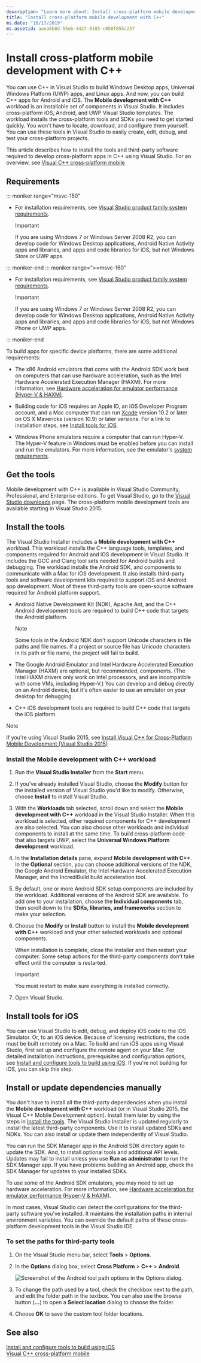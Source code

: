 ```yaml
---
description: "Learn more about: Install cross-platform mobile development with C++"
title: "Install cross-platform mobile development with C++"
ms.date: "10/17/2019"
ms.assetid: aaea6b8d-55eb-4427-8185-c050f855c257
---
```

# Install cross-platform mobile development with C++

You can use C++ in Visual Studio to build Windows Desktop apps, Universal Windows Platform (UWP) apps, and Linux apps. And now, you can build C++ apps for Android and iOS. The **Mobile development with C++** workload is an installable set of components in Visual Studio. It includes cross-platform iOS, Android, and UWP Visual Studio templates. The workload installs the cross-platform tools and SDKs you need to get started quickly. You won't have to locate, download, and configure them yourself. You can use these tools in Visual Studio to easily create, edit, debug, and test your cross-platform projects.

This article describes how to install the tools and third-party software required to develop cross-platform apps in C++ using Visual Studio. For an overview, see [Visual C++ cross-platform mobile](https://visualstudio.microsoft.com/vs/features/cplusplus-mdd/)

## Requirements

::: moniker range="msvc-150"

- For installation requirements, see [Visual Studio product family system requirements](/visualstudio/productinfo/vs2017-system-requirements-vs).

   > [!IMPORTANT]
   > If you are using Windows 7 or Windows Server 2008 R2, you can develop code for Windows Desktop applications, Android Native Activity apps and libraries, and apps and code libraries for iOS, but not Windows Store or UWP apps.

::: moniker-end
::: moniker range=">=msvc-160"

- For installation requirements, see [Visual Studio product family system requirements](/visualstudio/releases/2019/system-requirements).

   > [!IMPORTANT]
   > If you are using Windows 7 or Windows Server 2008 R2, you can develop code for Windows Desktop applications, Android Native Activity apps and libraries, and apps and code libraries for iOS, but not Windows Phone or UWP apps.

::: moniker-end

To build apps for specific device platforms, there are some additional requirements:

- The x86 Android emulators that come with the Android SDK work best on computers that can use hardware acceleration, such as the Intel Hardware Accelerated Execution Manager (HAXM). For more information, see [Hardware acceleration for emulator performance (Hyper-V & HAXM)](/xamarin/android/get-started/installation/android-emulator/hardware-acceleration?tabs=vswin&pivots=windows).

- Building code for iOS requires an Apple ID, an iOS Developer Program account, and a Mac computer that can run [Xcode](https://developer.apple.com/xcode/) version 10.2 or later on OS X Mavericks (version 10.9) or later versions. For a link to installation steps, see [Install tools for iOS](#install-tools-for-ios).

- Windows Phone emulators require a computer that can run Hyper-V. The Hyper-V feature in Windows must be enabled before you can install and run the emulators. For more information, see the emulator's [system requirements](/visualstudio/cross-platform/system-requirements-for-the-visual-studio-emulator-for-android).

## Get the tools

Mobile development with C++ is available in Visual Studio Community, Professional, and Enterprise editions. To get Visual Studio, go to the [Visual Studio downloads](https://visualstudio.microsoft.com/downloads/) page. The cross-platform mobile development tools are available starting in Visual Studio 2015.

## Install the tools

The Visual Studio Installer includes a **Mobile development with C++** workload. This workload installs the C++ language tools, templates, and components required for Android and iOS development in Visual Studio. It includes the GCC and Clang tool sets needed for Android builds and debugging. The workload installs the Android SDK, and components to communicate with a Mac for iOS development. It also installs third-party tools and software development kits required to support iOS and Android app development. Most of these third-party tools are open-source software required for Android platform support.

- Android Native Development Kit (NDK), Apache Ant, and the C++ Android development tools are required to build C++ code that targets the Android platform.

  > [!NOTE]
  > Some tools in the Android NDK don't support Unicode characters in file paths and file names. If a project or source file has Unicode characters in its path or file name, the project will fail to build.

- The Google Android Emulator and Intel Hardware Accelerated Execution Manager (HAXM) are optional, but recommended, components. (The Intel HAXM drivers only work on Intel processors, and are incompatible with some VMs, including Hyper-V.) You can develop and debug directly on an Android device, but it's often easier to use an emulator on your desktop for debugging.

- C++ iOS development tools are required to build C++ code that targets the iOS platform.

> [!NOTE]
> If you're using Visual Studio 2015, see [Install Visual C++ for Cross-Platform Mobile Development (Visual Studio 2015)](install-visual-cpp-for-cross-platform-mobile-development.md?view=msvc-140&preserve-view=true)

### Install the Mobile development with C++ workload

1. Run the **Visual Studio Installer** from the **Start** menu.

1. If you've already installed Visual Studio, choose the **Modify** button for the installed version of Visual Studio you'd like to modify. Otherwise, choose **Install** to install Visual Studio.

1. With the **Workloads** tab selected, scroll down and select the **Mobile development with C++** workload in the Visual Studio Installer. When this workload is selected, other required components for C++ development are also selected. You can also choose other workloads and individual components to install at the same time. To build cross-platform code that also targets UWP, select the **Universal Windows Platform development** workload.

1. In the **Installation details** pane, expand **Mobile development with C++**. In the **Optional** section, you can choose additional versions of the NDK, the Google Android Emulator, the Intel Hardware Accelerated Execution Manager, and the IncrediBuild build acceleration tool.

1. By default, one or more Android SDK setup components are included by the workload. Additional versions of the Android SDK are available. To add one to your installation, choose the **Individual components** tab, then scroll down to the **SDKs, libraries, and frameworks** section to make your selection.

1. Choose the **Modify** or **Install** button to install the **Mobile development with C++** workload and your other selected workloads and optional components.

   When installation is complete, close the installer and then restart your computer. Some setup actions for the third-party components don't take effect until the computer is restarted.

   > [!IMPORTANT]
   > You must restart to make sure everything is installed correctly.

1. Open Visual Studio.

## Install tools for iOS

You can use Visual Studio to edit, debug, and deploy iOS code to the iOS Simulator. Or, to an iOS device. Because of licensing restrictions, the code must be built remotely on a Mac. To build and run iOS apps using Visual Studio, first set up and configure the remote agent on your Mac. For detailed installation instructions, prerequisites and configuration options, see [Install and configure tools to build using iOS](../cross-platform/install-and-configure-tools-to-build-using-ios.md). If you're not building for iOS, you can skip this step.

## Install or update dependencies manually

You don't have to install all the third-party dependencies when you install the **Mobile development with C++** workload (or in Visual Studio 2015, the Visual C++ Mobile Development option). Install them later by using the steps in [Install the tools](#install-the-tools). The Visual Studio Installer is updated regularly to install the latest third-party components. Use it to install updated SDKs and NDKs. You can also install or update them independently of Visual Studio.

You can run the SDK Manager app in the Android SDK directory again to update the SDK. And, to install optional tools and additional API levels. Updates may fail to install unless you use **Run as administrator** to run the SDK Manager app. If you have problems building an Android app, check the SDK Manager for updates to your installed SDKs.

To use some of the Android SDK emulators, you may need to set up hardware acceleration. For more information, see [Hardware acceleration for emulator performance (Hyper-V & HAXM)](/xamarin/android/get-started/installation/android-emulator/hardware-acceleration?tabs=vswin).

In most cases, Visual Studio can detect the configurations for the third-party software you've installed. It maintains the installation paths in internal environment variables. You can override the default paths of these cross-platform development tools in the Visual Studio IDE.

### To set the paths for third-party tools

1. On the Visual Studio menu bar, select **Tools** > **Options**.

1. In the **Options** dialog box, select **Cross Platform** > **C++** > **Android**.

   ![Screenshot of the Android tool path options in the Options dialog.](../cross-platform/media/cppmdd-options-android.png "Android tool path options")

1. To change the path used by a tool, check the checkbox next to the path, and edit the folder path in the textbox. You can also use the browse button (**...**) to open a **Select location** dialog to choose the folder.

1. Choose **OK** to save the custom tool folder locations.

## See also

[Install and configure tools to build using iOS](install-and-configure-tools-to-build-using-ios.md)\
[Visual C++ cross-platform mobile](https://visualstudio.microsoft.com/vs/features/cplusplus-mdd/)
